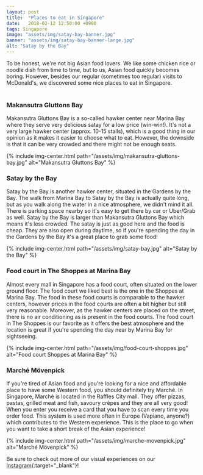 ```yaml
---
layout: post
title:  "Places to eat in Singapore"
date:   2018-02-12 12:50:00 +0900
tags: Singapore
image: "assets/img/satay-bay-banner.jpg"
banner: "assets/img/satay-bay-banner-large.jpg"
alt: "Satay by the Bay"
---
```


To be honest, we're not big Asian food lovers. We like some chicken rice or noodle dish from time to time, but to us, Asian food quickly becomes boring. However, besides our regular (sometimes too regular) visits to McDonald's, we discovered some nice places to eat in Singapore.
<br><br>

### Makansutra Gluttons Bay

Makansutra Gluttons Bay is a so-called hawker center near Marina Bay where they serve very delicious satay for a low price (win-win!). It's not a very large hawker center (approx. 10-15 stalls), which is a good thing in our opinion as it makes it easier to choose what to eat. However, the downside is that it can be very crowded and there might not be enough seats. 

{% include img-center.html path="/assets/img/makansutra-gluttons-bay.jpg" alt="Makansutra Gluttons Bay" %}

### Satay by the Bay

Satay by the Bay is another hawker center, situated in the Gardens by the Bay. The walk from Marina Bay to Satay by the Bay is actually quite long, but as you walk along the water in a nice atmosphere, we didn't mind it all. There is parking space nearby so it's easy to get there by car or Uber/Grab as well. Satay by the Bay is larger than Makansutra Gluttons Bay which means it's less crowded. The satay is just as good here and the food is cheap. They are also open during daytime, so if you're spending the day in the Gardens by the Bay it's a great place to grab some food! 

{% include img-center.html path="/assets/img/satay-bay.jpg" alt="Satay by the Bay" %}

### Food court in The Shoppes at Marina Bay

Almost every mall in Singapore has a food court, often situated on the lower ground floor. The food court we liked best is the one in the Shoppes at Marina Bay. The food in these food courts is comparable to the hawker centers, however prices in the food courts are often a bit higher but still very reasonable. Moreover, as the hawker centers are placed on the street, there is no air conditioning as is present in the food courts. The food court in The Shoppes is our favorite as it offers the best atmosphere and the location is great if you're spending the day near by Marina Bay for sightseeing. 

{% include img-center.html path="/assets/img/food-court-shoppes.jpg" alt="Food court Shoppes at Marina Bay" %}

### Marché Mövenpick

If you're tired of Asian food and you're looking for a nice and affordable place to have some Western food, you should definitely try Marché. In Singapore, Marché is located in the Raffles City mall. They offer pizzas, pastas, grilled meat and fish, savoury crêpes and they are all very good! When you enter you receive a card that you have to scan every time you order food. This system is used more often in Europe (Vapiano, anyone?) which contributes to the Western experience. This is the place to go when you want to take a short break of the Asian experience!

{% include img-center.html path="/assets/img/marche-movenpick.jpg" alt="Marché Mövenpick" %}

Be sure to check out more of our visual experiences on our [Instagram][instagram]{:target="_blank"}!

[instagram]: https://instagram.com/kipamojo

